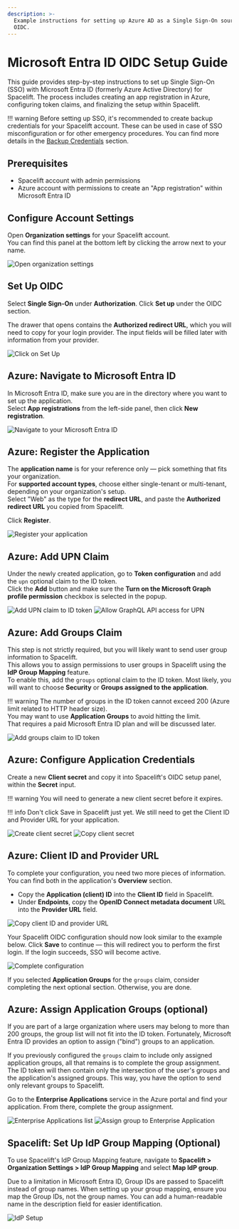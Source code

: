 ```yaml
---
description: >-
  Example instructions for setting up Azure AD as a Single Sign-On source via
  OIDC.
---
```


# Microsoft Entra ID OIDC Setup Guide

This guide provides step-by-step instructions to set up Single Sign-On (SSO) with Microsoft Entra ID (formerly Azure Active Directory) for Spacelift. The process includes creating an app registration in Azure, configuring token claims, and finalizing the setup within Spacelift.

!!! warning
    Before setting up SSO, it's recommended to create backup credentials for your Spacelift account. These can be used in case of SSO misconfiguration or for other emergency procedures. You can find more details in the [Backup Credentials](./backup-credentials.md) section.

## Prerequisites

- Spacelift account with admin permissions
- Azure account with permissions to create an "App registration" within Microsoft Entra ID

## Configure Account Settings

Open **Organization settings** for your Spacelift account.  
You can find this panel at the bottom left by clicking the arrow next to your name.

![Open organization settings](../../assets/screenshots/organization-settings-2025-05-08.png)

## Set Up OIDC

Select **Single Sign-On** under **Authorization**. Click **Set up** under the OIDC section.

The drawer that opens contains the **Authorized redirect URL**, which you will need to copy for your login provider. The input fields will be filled later with information from your provider.

![Click on Set Up](../../assets/screenshots/oidc/sso-set-up-oidc-2025-04-08.png)

## Azure: Navigate to Microsoft Entra ID

In Microsoft Entra ID, make sure you are in the directory where you want to set up the application.  
Select **App registrations** from the left-side panel, then click **New registration**.

![Navigate to your Microsoft Entra ID](../../assets/screenshots/oidc/microsoft-entra-id-app-registrations-menu-2025-04-08.png)

## Azure: Register the Application

The **application name** is for your reference only — pick something that fits your organization.  
For **supported account types**, choose either single-tenant or multi-tenant, depending on your organization's setup.  
Select "Web" as the type for the **redirect URL**, and paste the **Authorized redirect URL** you copied from Spacelift.

Click **Register**.

![Register your application](../../assets/screenshots/oidc/microsoft-entra-id-register-an-application-2025-04-08.png)

## Azure: Add UPN Claim

Under the newly created application, go to **Token configuration** and add the `upn` optional claim to the ID token.  
Click the **Add** button and make sure the **Turn on the Microsoft Graph profile permission** checkbox is selected in the popup.

![Add UPN claim to ID token](<../../assets/screenshots/oidc/microsoft-entra-id-token-configuration-upn-2025-04-08.png>)
![Allow GraphQL API access for UPN](<../../assets/screenshots/oidc/microsoft-entra-id-token-configuration-upn-permission-2025-04-08.png>)

## Azure: Add Groups Claim

This step is not strictly required, but you will likely want to send user group information to Spacelift.  
This allows you to assign permissions to user groups in Spacelift using the **IdP Group Mapping** feature.  
To enable this, add the `groups` optional claim to the ID token. Most likely, you will want to choose **Security** or **Groups assigned to the application**.

!!! warning
    The number of groups in the ID token cannot exceed 200 (Azure limit related to HTTP header size).  
    You may want to use **Application Groups** to avoid hitting the limit.  
    That requires a paid Microsoft Entra ID plan and will be discussed later.

![Add groups claim to ID token](<../../assets/screenshots/oidc/microsoft-entra-id-token-configuration-groups-2025-04-08.png>)

## Azure: Configure Application Credentials

Create a new **Client secret** and copy it into Spacelift's OIDC setup panel, within the **Secret** input.

!!! warning
    You will need to generate a new client secret before it expires.

!!! info
    Don't click Save in Spacelift just yet. We still need to get the Client ID and Provider URL for your application.

![Create client secret](../../assets/screenshots/oidc/microsoft-entra-id-client-secret-creation-2025-04-08.png)
![Copy client secret](../../assets/screenshots/oidc/microsoft-entra-id-client-secret-copied-2025-04-08.png)

## Azure: Client ID and Provider URL

To complete your configuration, you need two more pieces of information.  
You can find both in the application's **Overview** section.

- Copy the **Application (client) ID** into the **Client ID** field in Spacelift.  
- Under **Endpoints**, copy the **OpenID Connect metadata document** URL into the **Provider URL** field.

![Copy client ID and provider URL](../../assets/screenshots/oidc/microsoft-entra-id-app-overview-2025-04-08.png)

Your Spacelift OIDC configuration should now look similar to the example below. Click **Save** to continue — this will redirect you to perform the first login. If the login succeeds, SSO will become active.

![Complete configuration](../../assets/screenshots/oidc/sso-set-up-oidc-filled-microsoft-2025-04-08.png)

If you selected **Application Groups** for the `groups` claim, consider completing the next optional section. Otherwise, you are done.

## Azure: Assign Application Groups (optional)

If you are part of a large organization where users may belong to more than 200 groups, the group list will not fit into the ID token. Fortunately, Microsoft Entra ID provides an option to assign ("bind") groups to an application.

If you previously configured the `groups` claim to include only assigned application groups, all that remains is to complete the group assignment. The ID token will then contain only the intersection of the user's groups and the application's assigned groups. This way, you have the option to send only relevant groups to Spacelift.

Go to the **Enterprise Applications** service in the Azure portal and find your application. From there, complete the group assignment.

![Enterprise Applications list](../../assets/screenshots/oidc/microsoft-enterprise-applications-2025-04-08.png)
![Assign group to Enterprise Application](../../assets/screenshots/oidc/microsoft-enterprise-applications-group-assignment-2025-04-08.png)

## Spacelift: Set Up IdP Group Mapping (Optional)

To use Spacelift's IdP Group Mapping feature, navigate to **Spacelift > Organization Settings > IdP Group Mapping** and select **Map IdP group**.

Due to a limitation in Microsoft Entra ID, Group IDs are passed to Spacelift instead of group names. When setting up your group mapping, ensure you map the Group IDs, not the group names. You can add a human-readable name in the description field for easier identification.

![IdP Setup](../../assets/screenshots/oidc/Idp_group_mapping.png)

